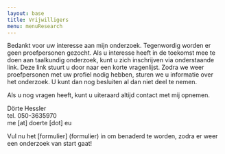 ```yaml
---
layout: base
title: Vrijwilligers
menu: menuResearch
---
```




Bedankt voor uw interesse aan mijn onderzoek. Tegenwordig worden er geen proefpersonen gezocht.
Als u interesse heeft in de toekomst mee te doen aan taalkundig onderzoek, kunt u zich 
inschrijven via onderstaande link. Deze link stuurt u door naar een korte vragenlijst.
Zodra we weer proefpersonen met uw profiel nodig hebben, sturen we u informatie over het onderzoek. 
U kunt dan nog besluiten al dan niet deel te nemen.

Als u nog vragen heeft, kunt u uiteraard altijd contact met mij opnemen.

D&ouml;rte Hessler  
tel. 050-3635970  
me [at] doerte [dot] eu

Vul nu het [formulier] (formulier) in om benaderd te worden, zodra er weer een onderzoek van start gaat!
